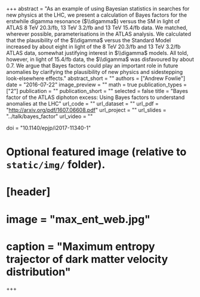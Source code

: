+++
abstract = "As an example of using Bayesian statistics in searches for new physics at the LHC, we present a calculation of Bayes factors for the erstwhile digamma resonance ($\\digamma$) versus the SM in light of ATLAS 8 TeV 20.3/fb, 13 TeV 3.2/fb and 13 TeV 15.4/fb data. We matched, wherever possible, parameterisations in the ATLAS analysis. We calculated that the plausibility of the $\\digamma$ versus the Standard Model increased by about eight in light of the 8 TeV 20.3/fb and 13 TeV 3.2/fb ATLAS data, somewhat justifying interest in $\\digamma$ models. All told, however, in light of 15.4/fb data, the $\\digamma$ was disfavoured by about 0.7. We argue that Bayes factors could play an important role in future anomalies by clarifying the plausibility of new physics and sidestepping look-elsewhere effects."
abstract_short = ""
authors = ["Andrew Fowlie"]
date = "2016-07-22"
image_preview = ""
math = true
publication_types = ["2"]
publication = ""
publication_short = ""
selected = false
title = "Bayes factor of the ATLAS diphoton excess: Using Bayes factors to understand anomalies at the LHC"
url_code = ""
url_dataset = ""
url_pdf = "http://arxiv.org/pdf/1607.06608.pdf"
url_project = ""
url_slides = "../talk/bayes_factor"
url_video = ""

doi = "10.1140/epjp/i2017-11340-1"

# Optional featured image (relative to `static/img/` folder).
# [header]
#   image = "max_ent_web.jpg"
#   caption = "Maximum entropy trajector of dark matter velocity distribution"

+++
